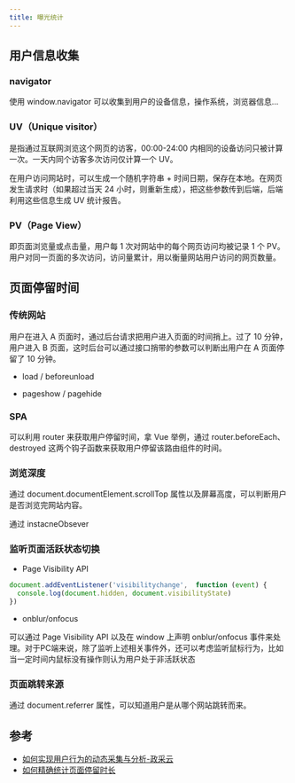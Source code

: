 ```yaml
---
title: 曝光统计
---
```


## 用户信息收集

### navigator

使用 window.navigator 可以收集到用户的设备信息，操作系统，浏览器信息...

### UV（Unique visitor）

是指通过互联网浏览这个网页的访客，00:00-24:00 内相同的设备访问只被计算一次。一天内同个访客多次访问仅计算一个 UV。

在用户访问网站时，可以生成一个随机字符串 + 时间日期，保存在本地。在网页发生请求时（如果超过当天 24 小时，则重新生成），把这些参数传到后端，后端利用这些信息生成 UV 统计报告。

### PV（Page View）

即页面浏览量或点击量，用户每 1 次对网站中的每个网页访问均被记录 1 个 PV。用户对同一页面的多次访问，访问量累计，用以衡量网站用户访问的网页数量。

## 页面停留时间

### 传统网站

用户在进入 A 页面时，通过后台请求把用户进入页面的时间捎上。过了 10 分钟，用户进入 B 页面，这时后台可以通过接口捎带的参数可以判断出用户在 A 页面停留了 10 分钟。

- load / beforeunload

- pageshow / pagehide

### SPA

可以利用 router 来获取用户停留时间，拿 Vue 举例，通过 router.beforeEach、destroyed 这两个钩子函数来获取用户停留该路由组件的时间。

### 浏览深度

通过 document.documentElement.scrollTop 属性以及屏幕高度，可以判断用户是否浏览完网站内容。

通过 instacneObsever

### 监听页面活跃状态切换

- Page Visibility API

```js
document.addEventListener('visibilitychange',  function (event) {  
  console.log(document.hidden, document.visibilityState)
})
```

- onblur/onfocus

可以通过 Page Visibility API 以及在 window 上声明 onblur/onfocus 事件来处理。对于PC端来说，除了监听上述相关事件外，还可以考虑监听鼠标行为，比如当一定时间内鼠标没有操作则认为用户处于非活跃状态


### 页面跳转来源

通过 document.referrer 属性，可以知道用户是从哪个网站跳转而来。

## 参考

- [如何实现用户行为的动态采集与分析-政采云](https://mp.weixin.qq.com/s/fqXBSe7kQYHUPKyKlxf8Pw)
- [如何精确统计页面停留时长](https://mp.weixin.qq.com/s/tEXf3FT4PKtWYv4n25Ej_g)
